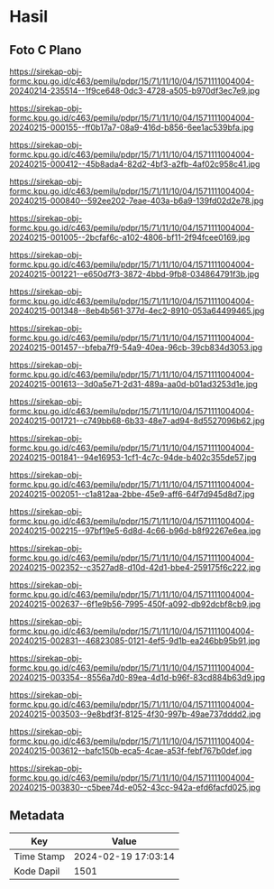 # Hasil

## Foto C Plano

https://sirekap-obj-formc.kpu.go.id/c463/pemilu/pdpr/15/71/11/10/04/1571111004004-20240214-235514--1f9ce648-0dc3-4728-a505-b970df3ec7e9.jpg

https://sirekap-obj-formc.kpu.go.id/c463/pemilu/pdpr/15/71/11/10/04/1571111004004-20240215-000155--ff0b17a7-08a9-416d-b856-6ee1ac539bfa.jpg

https://sirekap-obj-formc.kpu.go.id/c463/pemilu/pdpr/15/71/11/10/04/1571111004004-20240215-000412--45b8ada4-82d2-4bf3-a2fb-4af02c958c41.jpg

https://sirekap-obj-formc.kpu.go.id/c463/pemilu/pdpr/15/71/11/10/04/1571111004004-20240215-000840--592ee202-7eae-403a-b6a9-139fd02d2e78.jpg

https://sirekap-obj-formc.kpu.go.id/c463/pemilu/pdpr/15/71/11/10/04/1571111004004-20240215-001005--2bcfaf6c-a102-4806-bf11-2f94fcee0169.jpg

https://sirekap-obj-formc.kpu.go.id/c463/pemilu/pdpr/15/71/11/10/04/1571111004004-20240215-001221--e650d7f3-3872-4bbd-9fb8-034864791f3b.jpg

https://sirekap-obj-formc.kpu.go.id/c463/pemilu/pdpr/15/71/11/10/04/1571111004004-20240215-001348--8eb4b561-377d-4ec2-8910-053a64499465.jpg

https://sirekap-obj-formc.kpu.go.id/c463/pemilu/pdpr/15/71/11/10/04/1571111004004-20240215-001457--bfeba7f9-54a9-40ea-96cb-39cb834d3053.jpg

https://sirekap-obj-formc.kpu.go.id/c463/pemilu/pdpr/15/71/11/10/04/1571111004004-20240215-001613--3d0a5e71-2d31-489a-aa0d-b01ad3253d1e.jpg

https://sirekap-obj-formc.kpu.go.id/c463/pemilu/pdpr/15/71/11/10/04/1571111004004-20240215-001721--c749bb68-6b33-48e7-ad94-8d5527096b62.jpg

https://sirekap-obj-formc.kpu.go.id/c463/pemilu/pdpr/15/71/11/10/04/1571111004004-20240215-001841--94e16953-1cf1-4c7c-94de-b402c355de57.jpg

https://sirekap-obj-formc.kpu.go.id/c463/pemilu/pdpr/15/71/11/10/04/1571111004004-20240215-002051--c1a812aa-2bbe-45e9-aff6-64f7d945d8d7.jpg

https://sirekap-obj-formc.kpu.go.id/c463/pemilu/pdpr/15/71/11/10/04/1571111004004-20240215-002215--97bf19e5-6d8d-4c66-b96d-b8f92267e6ea.jpg

https://sirekap-obj-formc.kpu.go.id/c463/pemilu/pdpr/15/71/11/10/04/1571111004004-20240215-002352--c3527ad8-d10d-42d1-bbe4-259175f6c222.jpg

https://sirekap-obj-formc.kpu.go.id/c463/pemilu/pdpr/15/71/11/10/04/1571111004004-20240215-002637--6f1e9b56-7995-450f-a092-db92dcbf8cb9.jpg

https://sirekap-obj-formc.kpu.go.id/c463/pemilu/pdpr/15/71/11/10/04/1571111004004-20240215-002831--46823085-0121-4ef5-9d1b-ea246bb95b91.jpg

https://sirekap-obj-formc.kpu.go.id/c463/pemilu/pdpr/15/71/11/10/04/1571111004004-20240215-003354--8556a7d0-89ea-4d1d-b96f-83cd884b63d9.jpg

https://sirekap-obj-formc.kpu.go.id/c463/pemilu/pdpr/15/71/11/10/04/1571111004004-20240215-003503--9e8bdf3f-8125-4f30-997b-49ae737dddd2.jpg

https://sirekap-obj-formc.kpu.go.id/c463/pemilu/pdpr/15/71/11/10/04/1571111004004-20240215-003612--bafc150b-eca5-4cae-a53f-febf767b0def.jpg

https://sirekap-obj-formc.kpu.go.id/c463/pemilu/pdpr/15/71/11/10/04/1571111004004-20240215-003830--c5bee74d-e052-43cc-942a-efd6facfd025.jpg


## Metadata

| Key        | Value               |
| ---------- | ------------------- |
| Time Stamp | 2024-02-19 17:03:14 |
| Kode Dapil | 1501                |



